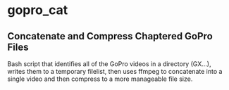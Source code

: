 # gopro_cat
## Concatenate and Compress Chaptered GoPro Files

Bash script that identifies all of the GoPro videos in a directory (GX...), writes them to a temporary filelist, then uses ffmpeg to concatenate into a single video and then compress to a more manageable file size.
 
